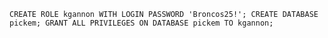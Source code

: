 `CREATE ROLE kgannon WITH LOGIN PASSWORD 'Broncos25!';
CREATE DATABASE pickem;
GRANT ALL PRIVILEGES ON DATABASE pickem TO kgannon;`